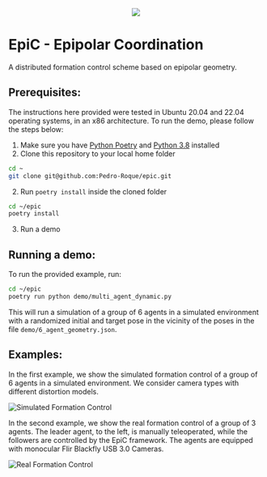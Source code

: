 <p align="center">
  <img src="https://github.com/Pedro-Roque/epic/blob/dev-intersection_selection/demo/output/experiment_trajectory.gif" />
</p>

# EpiC - Epipolar Coordination
A distributed formation control scheme based on epipolar geometry.

## Prerequisites:
The instructions here provided were tested in Ubuntu 20.04 and 22.04 operating systems, in an x86 architecture. To run the demo, please follow the steps below:
1. Make sure you have [Python Poetry](https://python-poetry.org/docs/#installation) and [Python 3.8](https://www.python.org/downloads/release/python-3810/) installed
2. Clone this repository to your local home folder
```bash
cd ~
git clone git@github.com:Pedro-Roque/epic.git
```
2. Run `poetry install` inside the cloned folder
```bash
cd ~/epic
poetry install
```
3. Run a demo

## Running a demo:
To run the provided example, run: 
```bash
cd ~/epic
poetry run python demo/multi_agent_dynamic.py
```
This will run a simulation of a group of 6 agents in a simulated environment with a randomized initial and target pose in the vicinity of the poses in the file `demo/6_agent_geometry.json`.

## Examples:
In the first example, we show the simulated formation control of a group of 6 agents in a simulated environment. We consider camera types with different distortion models.

![Simulated Formation Control](https://github.com/Pedro-Roque/epic/blob/dev-intersection_selection/demo/output/simulated_animation.gif) 

In the second example, we show the real formation control of a group of 3 agents. The leader agent, to the left, is manually teleoperated, while the followers are controlled by the EpiC framework. The agents are equipped with monocular Flir Blackfly USB 3.0 Cameras.

![Real Formation Control](https://github.com/Pedro-Roque/epic/blob/dev-intersection_selection/demo/output/experiment_trajectory.gif)
